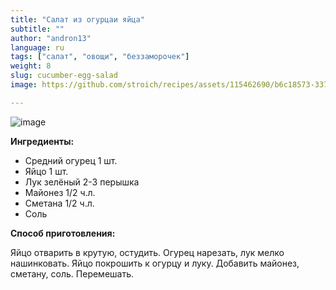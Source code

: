 ```yaml
---
title: "Салат из огурцаи яйца"
subtitle: ""
author: "andron13"
language: ru
tags: ["салат", "овощи", "беззаморочек"]
weight: 8
slug: cucumber-egg-salad
image: https://github.com/stroich/recipes/assets/115462690/b6c18573-3375-4506-85f7-743e2ab0c405

---
```


![image](https://github.com/stroich/recipes/assets/115462690/b6c18573-3375-4506-85f7-743e2ab0c405)

**Ингредиенты:**

* Средний огурец 1 шт.
* Яйцо 1 шт.
* Лук зелёный 2-3 перышка
* Майонез 1/2 ч.л.
* Сметана 1/2 ч.л.
* Соль


**Способ приготовления:**

Яйцо отварить в крутую, остудить.
Огурец нарезать, лук мелко нашинковать. 
Яйцо покрошить к огурцу и луку. 
Добавить майонез, сметану, соль. 
Перемешать.

